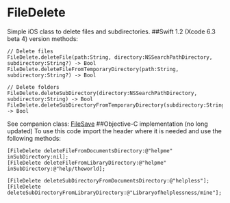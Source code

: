 FileDelete
==========

Simple iOS class to delete files and subdirectories.
##Swift 1.2 (Xcode 6.3 beta 4) version methods:

    // Delete files
    FileDelete.deleteFile(path:String, directory:NSSearchPathDirectory,  subdirectory:String?) -> Bool
    FileDelete.deleteFileFromTemporaryDirectory(path:String, subdirectory:String?) -> Bool
    
    // Delete folders
    FileDelete.deleteSubDirectory(directory:NSSearchPathDirectory, subdirectory:String) -> Bool
    FileDelete.deleteSubDirectoryFromTemporaryDirectory(subdirectory:String) -> Bool

See companion class: [FileSave](https://github.com/sketchytech/FileSave)
##Objective-C implementation (no long updated)
To use this code import the header where it is needed and use the following methods:


    [FileDelete deleteFileFromDocumentsDirectory:@"helpme" inSubDirectory:nil];
    [FileDelete deleteFileFromLibraryDirectory:@"helpme" inSubDirectory:@"help/theworld];
    
    [FileDelete deleteSubDirectoryFromDocumentsDirectory:@"helpless"];
    [FileDelete deleteSubDirectoryFromLibraryDirectory:@"Libraryofhelplessness/mine"];


